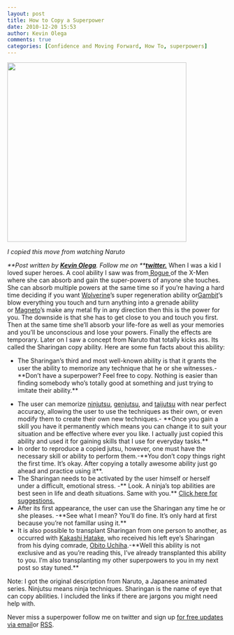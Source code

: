 ```yaml
---
layout: post
title: How to Copy a Superpower
date: 2010-12-20 15:53
author: Kevin Olega
comments: true
categories: [Confidence and Moving Forward, How To, superpowers]
---
```

<img title="kb rasengan" src="http://minimalchanges.com/blog/wp-content/uploads/2010/12/kb-rasengan.jpg" alt="" width="410" />

<em>I copied this move from watching Naruto</em>

<em><em>**Post written by **<a href="http://minimalchanges.com/about">**Kevin Olega**</a>**. Follow me on **<a href="http://twitter.com/kevinolega">**twitter.**</a></em></em>
When I was a kid I loved super heroes. A cool ability I saw was from<a href="http://marvel.wikia.com/Rogue_(Anna_Marie)_(Earth-616)"> Rogue </a>of the X-Men where she can absorb and gain the super-powers of anyone she touches. She can absorb multiple powers at the same time so if you’re having a hard time deciding if you want <a href="http://marvel.wikia.com/James_Howlett">Wolverine</a>’s super regeneration ability or<a href="http://marvel.wikia.com/Remy_LeBeau_(Earth-616)">Gambit</a>’s blow everything you touch and turn anything into a grenade ability or <a href="http://marvel.wikia.com/Max_Eisenhardt_(Earth-616)">Magneto</a>’s make any metal fly in any direction then this is the power for you. The downside is that she has to get close to you and touch you first. Then at the same time she’ll absorb your life-fore as well as your memories and you’ll be unconscious and lose your powers. Finally the effects are temporary.
Later on I saw a concept from Naruto that totally kicks ass. Its called the Sharingan copy ability. Here are some fun facts about this ability:
<ul>
	<li>The Sharingan’s third and most well-known ability is that it grants the user the ability to memorize any technique that he or she witnesses.-**Don’t have a superpower? Feel free to copy. Nothing is easier than finding somebody who’s totally good at something and just trying to imitate their ability.**</li>
</ul>
<ul>
	<li>The user can memorize <a href="http://naruto.wikia.com/wiki/Ninjutsu">ninjutsu</a>, <a href="http://naruto.wikia.com/wiki/Genjutsu">genjutsu</a>, and <a href="http://naruto.wikia.com/wiki/Taijutsu">taijutsu</a> with near perfect accuracy, allowing the user to use the techniques as their own, or even modify them to create their own new techniques.- **Once you gain a skill you have it permanently which means you can change it to suit your situation and be effective where ever you like. I actually just copied this ability and used it for gaining skills that I use for everyday tasks.**</li>
	<li>In order to reproduce a copied jutsu, however, one must have the necessary skill or ability to perform them.-**You don’t copy things right the first time. It’s okay. After copying a totally awesome ability just go ahead and practice using it**.</li>
	<li>The Sharingan needs to be activated by the user himself or herself under a difficult, emotional stress. -** Look. A ninja’s top abilities are best seen in life and death situations. Same with you.** <a href="http://minimalchanges.com/blog/unstoppable-me/">Click here for suggestions.</a></li>
	<li>After its first appearance, the user can use the Sharingan any time he or she pleases. -**See what I mean? You’ll do fine. It’s only hard at first because you’re not famillar using it.**</li>
	<li>It is also possible to transplant Sharingan from one person to another, as occurred with <a href="http://naruto.wikia.com/wiki/Kakashi_Hatake">Kakashi Hatake</a>, who received his left eye’s Sharingan from his dying comrade, <a href="http://naruto.wikia.com/wiki/Obito_Uchiha">Obito Uchiha</a>.-**Well this ability is not exclusive and as you’re reading this, I’ve already transplanted this ability to you. I’m also transplanting my other superpowers to you in my next post so stay tuned.**</li>
</ul>
Note: I got the original description from Naruto, a Japanese animated series. Ninjutsu means ninja techniques. Sharingan is the name of eye that can copy abilities. I included the links if there are jargons you might need help with.

Never miss a superpower follow me on twitter and sign up <a href="http://feedburner.google.com/fb/a/mailverify?uri=Minimalchangescom">for free updates via email</a>or <a href="http://feeds.feedburner.com/minimalchangescom">RSS</a>.
